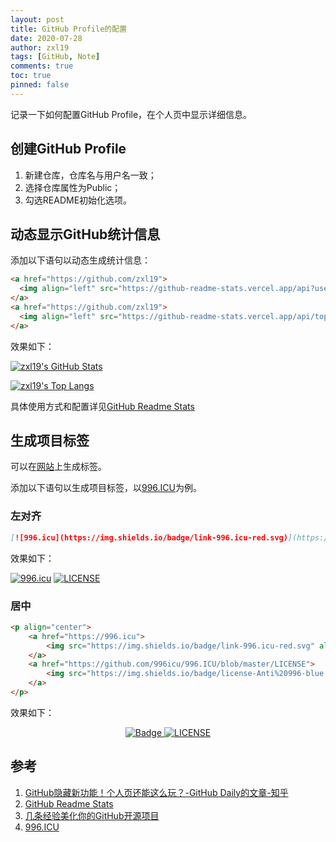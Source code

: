 ```yaml
---
layout: post
title: GitHub Profile的配置
date: 2020-07-28
author: zxl19
tags: [GitHub, Note]
comments: true
toc: true
pinned: false
---
```


记录一下如何配置GitHub Profile，在个人页中显示详细信息。

<!-- more -->

## 创建GitHub Profile

1. 新建仓库，仓库名与用户名一致；
2. 选择仓库属性为Public；
3. 勾选README初始化选项。

## 动态显示GitHub统计信息

添加以下语句以动态生成统计信息：

```html
<a href="https://github.com/zxl19">
  <img align="left" src="https://github-readme-stats.vercel.app/api?username=zxl19&count_private=true&show_icons=true&theme=prussian" />
</a>
<a href="https://github.com/zxl19">
  <img align="left" src="https://github-readme-stats.vercel.app/api/top-langs/?username=zxl19&layout=compact&theme=prussian" />
</a>
```

效果如下：

[![zxl19's GitHub Stats](https://github-readme-stats.vercel.app/api?username=zxl19&count_private=true&show_icons=true&theme=prussian)](https://github.com/zxl19)

[![zxl19's Top Langs](https://github-readme-stats.vercel.app/api/top-langs/?username=zxl19&layout=compact&theme=prussian)](https://github.com/zxl19)

具体使用方式和配置详见[GitHub Readme Stats](https://github.com/anuraghazra/github-readme-stats)

## 生成项目标签

可以在[网站](https://shields.io/)上生成标签。

添加以下语句以生成项目标签，以[996.ICU](https://github.com/996icu/996.ICU)为例。

### 左对齐

```markdown
[![996.icu](https://img.shields.io/badge/link-996.icu-red.svg)](https://996.icu) [![LICENSE](https://img.shields.io/badge/license-Anti%20996-blue.svg)](https://github.com/996icu/996.ICU/blob/master/LICENSE)
```

效果如下：

[![996.icu](https://img.shields.io/badge/link-996.icu-red.svg)](https://996.icu) [![LICENSE](https://img.shields.io/badge/license-Anti%20996-blue.svg)](https://github.com/996icu/996.ICU/blob/master/LICENSE)

### 居中

```html
<p align="center">
    <a href="https://996.icu">
        <img src="https://img.shields.io/badge/link-996.icu-red.svg" alt="Badge" />
    </a>
    <a href="https://github.com/996icu/996.ICU/blob/master/LICENSE">
        <img src="https://img.shields.io/badge/license-Anti%20996-blue.svg" alt="LICENSE" />
    </a>
</p>
```

效果如下：

<p align="center">
    <a href="https://996.icu">
        <img src="https://img.shields.io/badge/link-996.icu-red.svg" alt="Badge" />
    </a>
    <a href="https://github.com/996icu/996.ICU/blob/master/LICENSE">
        <img src="https://img.shields.io/badge/license-Anti%20996-blue.svg" alt="LICENSE" />
    </a>
</p>

## 参考

1. [GitHub隐藏新功能！个人页还能这么玩？-GitHub Daily的文章-知乎](https://zhuanlan.zhihu.com/p/161029860)
2. [GitHub Readme Stats](https://github.com/anuraghazra/github-readme-stats)
3. [几条经验美化你的GitHub开源项目](https://www.jianshu.com/p/d587b91bacb3)
4. [996.ICU](https://github.com/996icu/996.ICU)
